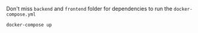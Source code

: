 Don't miss `backend` and `frontend` folder for dependencies to run the `docker-compose.yml`
```
docker-compose up
```
